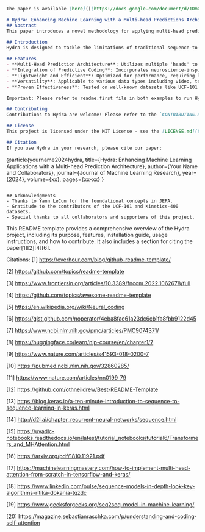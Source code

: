 
```markdown
The paper is available [here]([[https://docs.google.com/document/d/1DmGQNBh9jcew1GY3s90Thr_0YL1KPrXFgbKyGelzhC4/edit?usp=sharing](https://www.researchgate.net/publication/381009719_Hydra_Enhancing_Machine_Learning_with_a_Multi-head_Predictions_Architecture)](https://www.researchgate.net/publication/381009719_Hydra_Enhancing_Machine_Learning_with_a_Multi-head_Predictions_Architecture))

# Hydra: Enhancing Machine Learning with a Multi-head Predictions Architecture
## Abstract
This paper introduces a novel methodology for applying multi-head prediction embeddings to sequential data, aiming to enhance performance by selectively focusing on relevant input parts and addressing the constraints of fixed-length encoding in traditional sequence-to-sequence models. Building upon Yann LeCun’s Joint Embeddings Predictive Architecture (JEPA) and integrating concepts from neuroscience, particularly predictive coding, the proposed approach seeks to seamlessly integrate training and prediction, advocating for a shift towards online learning principles. We propose lightweight methods to achieve this goal, which are more efficient than current GPU-intensive methods. While the implementation primarily focuses on video data, the methodology is equally applicable to text and other modalities. We also present a theoretical framework, methodology, and results from applying the approach to publicly available datasets such as UCF-101 showcasing its potential in advancing machine learning capabilities.

## Introduction
Hydra is designed to tackle the limitations of traditional sequence-to-sequence models by introducing a multi-head prediction architecture. This architecture allows for a dynamic focus on different parts of the input data, enhancing the model's ability to learn from complex sequences without the need for extensive computational resources.

## Features
- **Multi-Head Prediction Architecture**: Utilizes multiple 'heads' to focus on various aspects of the input data, improving accuracy and learning speed.
- **Integration of Predictive Coding**: Incorporates neuroscience-inspired predictive coding to enhance data processing efficiency.
- **Lightweight and Efficient**: Optimized for performance, requiring less computational power than traditional models.
- **Versatility**: Applicable to various data types including video, text, and more.
- **Proven Effectiveness**: Tested on well-known datasets like UCF-101 with promising results.

Important: Please refer to readme.first file in both examples to run Hydra

## Contributing
Contributions to Hydra are welcome! Please refer to the `CONTRIBUTING.md` file for guidelines on how to make contributions.

## License
This project is licensed under the MIT License - see the [LICENSE.md](LICENSE.md) file for details.

## Citation
If you use Hydra in your research, please cite our paper:
```
@article{yourname2024hydra,
  title={Hydra: Enhancing Machine Learning Applications with a Multi-head Prediction Architecture},
  author={Your Name and Collaborators},
  journal={Journal of Machine Learning Research},
  year={2024},
  volume={xx},
  pages={xx-xx}
}
```

## Acknowledgments
- Thanks to Yann LeCun for the foundational concepts in JEPA.
- Gratitude to the contributors of the UCF-101 and Kinetics-400 datasets.
- Special thanks to all collaborators and supporters of this project.
```

This README template provides a comprehensive overview of the Hydra project, including its purpose, features, installation guide, usage instructions, and how to contribute. It also includes a section for citing the paper[1][2][4][6].

Citations:
[1] https://everhour.com/blog/github-readme-template/

[2] https://github.com/topics/readme-template

[3] https://www.frontiersin.org/articles/10.3389/fncom.2022.1062678/full

[4] https://github.com/topics/awesome-readme-template

[5] https://en.wikipedia.org/wiki/Neural_coding

[6] https://gist.github.com/noperator/4eba8fae61a23dc6cb1fa8fbb9122d45

[7] https://www.ncbi.nlm.nih.gov/pmc/articles/PMC9074371/

[8] https://huggingface.co/learn/nlp-course/en/chapter1/7

[9] https://www.nature.com/articles/s41593-018-0200-7

[10] https://pubmed.ncbi.nlm.nih.gov/32860285/

[11] https://www.nature.com/articles/nn0199_79

[12] https://github.com/othneildrew/Best-README-Template

[13] https://blog.keras.io/a-ten-minute-introduction-to-sequence-to-sequence-learning-in-keras.html

[14] http://d2l.ai/chapter_recurrent-neural-networks/sequence.html

[15] https://uvadlc-notebooks.readthedocs.io/en/latest/tutorial_notebooks/tutorial6/Transformers_and_MHAttention.html

[16] https://arxiv.org/pdf/1810.11921.pdf

[17] https://machinelearningmastery.com/how-to-implement-multi-head-attention-from-scratch-in-tensorflow-and-keras/

[18] https://www.linkedin.com/pulse/sequence-models-in-depth-look-key-algorithms-ritika-dokania-tqzdc

[19] https://www.geeksforgeeks.org/seq2seq-model-in-machine-learning/

[20] https://magazine.sebastianraschka.com/p/understanding-and-coding-self-attention
